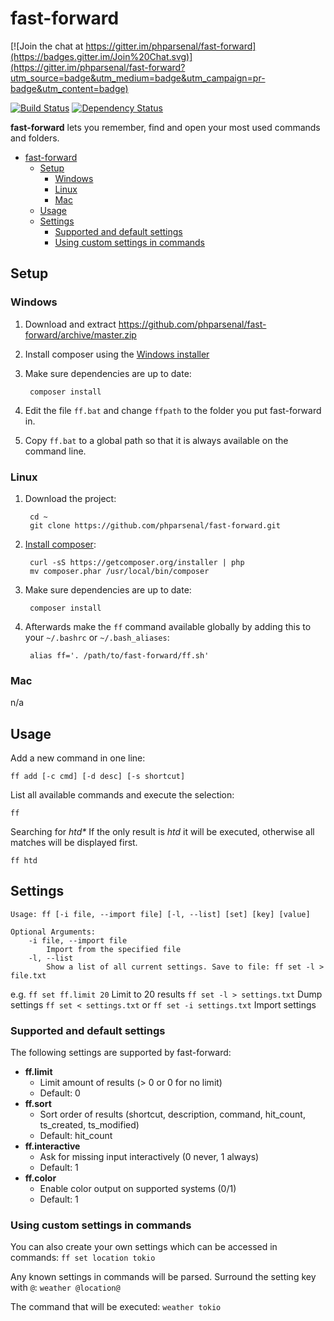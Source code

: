 # fast-forward

[![Join the chat at https://gitter.im/phparsenal/fast-forward](https://badges.gitter.im/Join%20Chat.svg)](https://gitter.im/phparsenal/fast-forward?utm_source=badge&utm_medium=badge&utm_campaign=pr-badge&utm_content=badge)

[![Build Status](https://travis-ci.org/phparsenal/fast-forward.svg?branch=master)](https://travis-ci.org/phparsenal/fast-forward) [![Dependency Status](https://www.versioneye.com/user/projects/558dbe19316338002400001c/badge.svg?style=flat)](https://www.versioneye.com/user/projects/558dbe19316338002400001c)

**fast-forward** lets you remember, find and open your most used commands and folders.

* [fast-forward](#fast-forward)
    * [Setup](#setup)
        * [Windows](#windows)
        * [Linux](#linux)
        * [Mac](#mac)
    * [Usage](#usage)
    * [Settings](#settings)
        * [Supported and default settings](#supported-and-default-settings)
        * [Using custom settings in commands](#using-custom-settings-in-commands)

## Setup

### Windows
1. Download and extract https://github.com/phparsenal/fast-forward/archive/master.zip
2. Install composer using the [Windows installer](https://getcomposer.org/Composer-Setup.exe)
3. Make sure dependencies are up to date:

        composer install

4. Edit the file `ff.bat` and change `ffpath` to the folder you put fast-forward in.
5. Copy `ff.bat` to a global path so that it is always available on the command line.

### Linux

1. Download the project:

        cd ~
        git clone https://github.com/phparsenal/fast-forward.git

2. [Install composer](https://getcomposer.org/doc/00-intro.md#installation-linux-unix-osx):

        curl -sS https://getcomposer.org/installer | php
        mv composer.phar /usr/local/bin/composer

3. Make sure dependencies are up to date:

        composer install

4. Afterwards make the `ff` command available globally by adding this to your `~/.bashrc` or `~/.bash_aliases`:

        alias ff='. /path/to/fast-forward/ff.sh'

### Mac
n/a

## Usage
Add a new command in one line:  

    ff add [-c cmd] [-d desc] [-s shortcut]

List all available commands and execute the selection:

    ff

Searching for _htd*_
If the only result is _htd_ it will be executed, otherwise all matches will be displayed first.

    ff htd

## Settings

```
Usage: ff [-i file, --import file] [-l, --list] [set] [key] [value]

Optional Arguments:
	-i file, --import file
		Import from the specified file
	-l, --list
		Show a list of all current settings. Save to file: ff set -l > file.txt
```
e.g.
`ff set ff.limit 20` Limit to 20 results
`ff set -l > settings.txt` Dump settings
`ff set < settings.txt` or `ff set -i settings.txt` Import settings

### Supported and default settings
The following settings are supported by fast-forward:

* **ff.limit**
    * Limit amount of results (> 0 or 0 for no limit)
    * Default: 0
* **ff.sort**
    * Sort order of results (shortcut, description, command, hit_count, ts_created, ts_modified)
    * Default: hit_count
* **ff.interactive**
    * Ask for missing input interactively (0 never, 1 always)
    * Default: 1
* **ff.color**
    * Enable color output on supported systems (0/1)
    * Default: 1

### Using custom settings in commands
You can also create your own settings which can be accessed in commands:
`ff set location tokio`

Any known settings in commands will be parsed. Surround the setting key with `@`:
`weather @location@`

The command that will be executed:
`weather tokio`